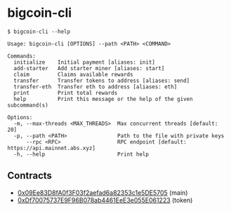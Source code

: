 # bigcoin-cli

```console
$ bigcoin-cli --help

Usage: bigcoin-cli [OPTIONS] --path <PATH> <COMMAND>

Commands:
  initialize    Initial payment [aliases: init]
  add-starter   Add starter miner [aliases: start]
  claim         Claims available rewards
  transfer      Transfer tokens to address [aliases: send]
  transfer-eth  Transfer eth to address [aliases: eth]
  print         Print total rewards
  help          Print this message or the help of the given subcommand(s)

Options:
  -m, --max-threads <MAX_THREADS>  Max concurrent threads [default: 20]
  -p, --path <PATH>                Path to the file with private keys
      --rpc <RPC>                  RPC endpoint [default: https://api.mainnet.abs.xyz]
  -h, --help                       Print help
```

## Contracts

- [0x09Ee83D8fA0f3F03f2aefad6a82353c1e5DE5705](https://abscan.org/address/0x09Ee83D8fA0f3F03f2aefad6a82353c1e5DE5705) (main)
- [0xDf70075737E9F96B078ab4461EeE3e055E061223](https://abscan.org/address/0xDf70075737E9F96B078ab4461EeE3e055E061223) (token)